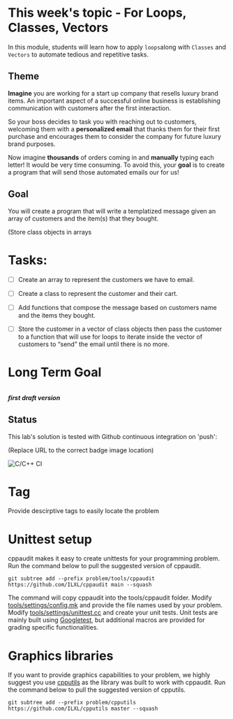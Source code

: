 
# This week's topic - For Loops, Classes, Vectors
In this module, students will learn how to apply ``loops``along with ``Classes`` and ``Vectors`` to automate tedious and repetitive tasks.

## Theme
**Imagine** you are working for a start up company that resells luxury brand items\. An important aspect of a successful online business is establishing communication with customers after the first interaction\.

 So your boss decides to task you with reaching out to customers, welcoming them with a **personalized email** that thanks them for their first purchase and encourages them to consider the company for future luxury brand purposes\.

 Now imagine **thousands** of orders coming in and **manually** typing each letter\! It would be very time consuming\. To avoid this, your **goal** is to create a program that will send those automated emails our for us\!

## Goal
 You will create a program that will write a templatized message given an array of customers and the item(s) that they bought.

 (Store class objects in arrays

# Tasks:
- [ ] Create an array to represent the customers we have to email.
- [ ] Create a class to represent the customer and their cart.
- [ ] Add functions that compose the message based on customers name and the items they bought.
- [ ] Store the customer in a vector of class objects then pass the customer to a function that will use for loops to iterate inside the vector of customers to “send” the email until there is no more.


# Long Term Goal
```Be able to comfortably use for loops to iterate through a given array of varying sizes and extract info based on inside the array.
```
*__first draft version__*


## Status
This lab's solution is tested with Github continuous integration on 'push':

(Replace URL to the correct badge image location)

![C/C++ CI](https://github.com/ilxl-ppr/hex_color_swatch_generator/workflows/C/C++%20CI/badge.svg)

# Tag
Provide descirptive tags to easily locate the problem

# Unittest setup
cppaudit makes it easy to create unittests for your programming problem. Run the command below to pull the suggested version of cppaudit.

    git subtree add --prefix problem/tools/cppaudit https://github.com/ILXL/cppaudit main --squash

The command will copy cppaudit into the tools/cppaudit folder. Modify [tools/settings/config.mk](tools/settings/config.mk) and provide the file names used by your problem. Modify [tools/settings/unittest.cc](tools/settings/unittest.cc) and create your unit tests. Unit tests are mainly built using [Googletest](https://github.com/google/googletest), but additional macros are provided for grading specific functionalities.

# Graphics libraries
If you want to provide graphics capabilities to your problem, we highly suggest you use [cpputils](https://github.com/ILXL/cpputils) as the library was built to work with cppaudit. Run the command below to pull the suggested version of cpputils.

    git subtree add --prefix problem/cpputils https://github.com/ILXL/cpputils master --squash
